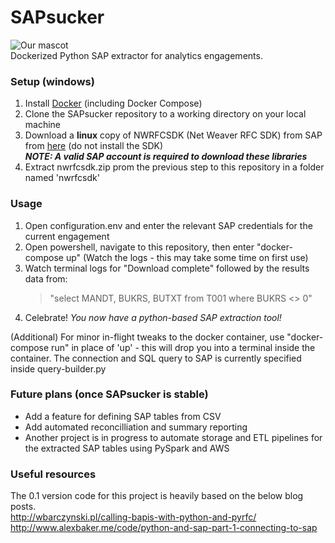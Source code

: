 # SAPsucker  
![Our mascot](https://github.com/joshua-barber/SAPsucker/blob/master/SAPsucker.PNG)  
Dockerized Python SAP extractor for analytics engagements.  


### Setup (windows)
1) Install [Docker](https://docs.docker.com/docker-for-windows/install/#start-docker-for-windows) (including Docker Compose) 
2) Clone the SAPsucker repository to a working directory on your local machine  
3) Download a **linux** copy of NWRFCSDK (Net Weaver RFC SDK) from SAP from [here](http://sap.github.io/PyRFC/install.html) (do not install the SDK)   
    _**NOTE: A valid SAP account is required to download these libraries**_  
4) Extract nwrfcsdk.zip prom the previous step to this repository in a folder named 'nwrfcsdk' 


### Usage
1) Open configuration.env and enter the relevant SAP credentials for the current engagement 
2) Open powershell, navigate to this repository, then enter "docker-compose up" (Watch the logs - this may take some time on first use)  
3) Watch terminal logs for "Download complete" followed by the results data from:  
    >"select MANDT, BUKRS, BUTXT from T001 where BUKRS <> 0"  
4) Celebrate! *You now have a python-based SAP extraction tool!*

(Additional) For minor in-flight tweaks to the docker container, use "docker-compose run" in place of 'up' - this will drop you into a terminal inside the container. The connection and SQL query to SAP is currently specified inside query-builder.py  


### Future plans (once SAPsucker is stable)    
* Add a feature for defining SAP tables from CSV
* Add automated reconcilliation and summary reporting
* Another project is in progress to automate storage and ETL pipelines for the extracted SAP tables using PySpark and AWS


### Useful resources
The 0.1 version code for this project is heavily based on the below blog posts.  
http://wbarczynski.pl/calling-bapis-with-python-and-pyrfc/  
http://www.alexbaker.me/code/python-and-sap-part-1-connecting-to-sap  
